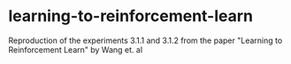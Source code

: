 # learning-to-reinforcement-learn

Reproduction of the experiments 3.1.1 and 3.1.2 from the paper "Learning to Reinforcement Learn" by Wang et. al
